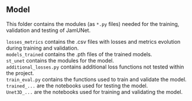 ## Model

This folder contains the modules (as <code>*.py</code> files) needed for the training, validation and testing of JamUNet.

<code>losses_metrics</code> contains the .csv files with losses and metrics evolution during training and validation.
\
<code>models_trained</code> contains the .pth files of the trained models.
\
<code>st_unet</code> contains the modules for the model.
\
<code>additional_losses.py</code> contains additional loss functions not tested within the project.
\
<code>train_eval.py</code> contains the functions used to train and validate the model.
\
<code>trained_...</code> are the notebooks used for testing the model.
\
<code>Unet3D_...</code> are the notebooks used for training and validating the model.
